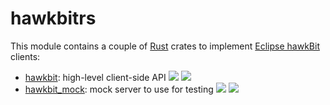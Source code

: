 # hawkbitrs

This module contains a couple of [Rust](https://www.rust-lang.org) crates
to implement [Eclipse hawkBit](https://www.eclipse.org/hawkbit/) clients:

- [hawkbit](hawkbit/): high-level client-side API [![](https://img.shields.io/crates/v/hawkbit.svg)](https://crates.io/crates/hawkbit) [![](https://docs.rs/hawkbit/badge.svg)](https://docs.rs/hawkbit/)
- [hawkbit_mock](hawkbit_mock/): mock server to use for testing [![](https://img.shields.io/crates/v/hawkbit_mock.svg)](https://crates.io/crates/hawkbit_mock) [![](https://docs.rs/hawkbit_mock/badge.svg)](https://docs.rs/hawkbit_mock/)